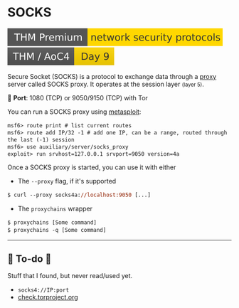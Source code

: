 # SOCKS

[![networksecurityprotocols](../../../cybersecurity/_badges/thmp/networksecurityprotocols.svg)](https://tryhackme.com/room/networksecurityprotocols)
[![adventofcyber4](../../../cybersecurity/_badges/thm/adventofcyber4/day9.svg)](https://tryhackme.com/room/adventofcyber4)

<div class="row row-cols-lg-2"><div>

Secure Socket (SOCKS) is a protocol to exchange data through a [proxy](../topology/devices/proxy.md) server called SOCKS proxy. It operates at the session layer <small>(layer 5)</small>.

🐊️ **Port**: 1080 (TCP) or 9050/9150 (TCP) with Tor

You can run a SOCKS proxy using [metasploit](/cybersecurity/red-team/tools/frameworks/metasploit/index.md):

```shell!
msf6> route print # list current routes
msf6> route add IP/32 -1 # add one IP, can be a range, routed through the last (-1) session 
msf6> use auxiliary/server/socks_proxy
exploit> run srvhost=127.0.0.1 srvport=9050 version=4a 
```
</div><div>

Once a SOCKS proxy is started, you can use it with either

* The `--proxy` flag, if it's supported

```ps
$ curl --proxy socks4a://localhost:9050 [...]
```

* The `proxychains` wrapper

```ps
$ proxychains [Some command]
$ proxychains -q [Some command]
```
</div></div>

<hr class="sep-both">

## 👻 To-do 👻

Stuff that I found, but never read/used yet.

<div class="row row-cols-lg-2"><div>

* `socks4://IP:port`
* [check.torproject.org](https://check.torproject.org/)
</div><div>
</div></div>
